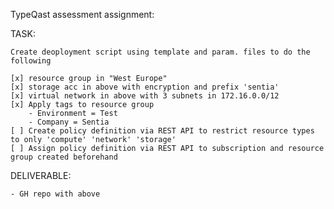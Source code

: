 TypeQast assessment assignment:

TASK: 

    Create deoployment script using template and param. files to do the following

    [x] resource group in "West Europe"
    [x] storage acc in above with encryption and prefix 'sentia'
    [x] virtual network in above with 3 subnets in 172.16.0.0/12
    [x] Apply tags to resource group
        - Environment = Test
        - Company = Sentia
    [ ] Create policy definition via REST API to restrict resource types to only 'compute' 'network' 'storage'
    [ ] Assign policy definition via REST API to subscription and resource group created beforehand

DELIVERABLE:
    
    - GH repo with above
